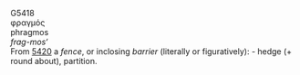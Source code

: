 <body>
  <p>G5418<br>  φραγμός  <br> phragmos  <br><i>frag-mos‘ </i><br>From <a href="g5420.htm">5420</a>  a <i>fence</i>, or inclosing <i>barrier</i> (literally or figuratively): - hedge (+ round about), partition.<br></p>
 </body>